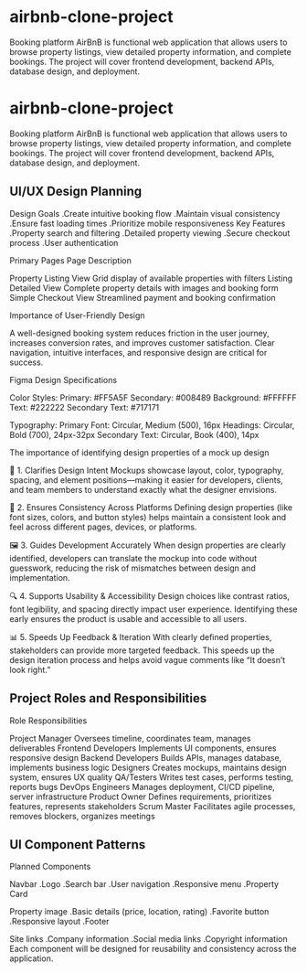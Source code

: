 # airbnb-clone-project
Booking platform AirBnB is  functional web application that allows users to browse property listings, view detailed property information, and complete bookings. The project will cover frontend development, backend APIs, database design, and deployment.
# airbnb-clone-project
Booking platform AirBnB is  functional web application that allows users to browse property listings, view detailed property information, and complete bookings. The project will cover frontend development, backend APIs, database design, and deployment.

## UI/UX Design Planning

Design Goals
  .Create intuitive booking flow
  .Maintain visual consistency
  .Ensure fast loading times
  .Prioritize mobile responsiveness
Key Features
  .Property search and filtering
  .Detailed property viewing
  .Secure checkout process
  .User authentication

Primary Pages
Page                     Description

Property Listing View 	 Grid display of available properties with filters
Listing Detailed View	   Complete property details with images and booking form
Simple Checkout View	   Streamlined payment and booking confirmation


Importance of User-Friendly Design

A well-designed booking system reduces friction in the user journey, increases conversion rates, and improves customer satisfaction. Clear navigation, intuitive interfaces, and responsive design are critical for success.

Figma Design Specifications

Color Styles:
Primary: #FF5A5F
Secondary: #008489
Background: #FFFFFF
Text: #222222
Secondary Text: #717171

Typography:
Primary Font: Circular, Medium (500), 16px
Headings: Circular, Bold (700), 24px-32px
Secondary Text: Circular, Book (400), 14px

The importance of identifying design properties of a mock up design

🔑 1. Clarifies Design Intent
Mockups showcase layout, color, typography, spacing, and element positions—making it easier for developers, clients, and team members to understand exactly what the designer envisions.

🧩 2. Ensures Consistency Across Platforms
Defining design properties (like font sizes, colors, and button styles) helps maintain a consistent look and feel across different pages, devices, or platforms.

🖼️ 3. Guides Development Accurately
When design properties are clearly identified, developers can translate the mockup into code without guesswork, reducing the risk of mismatches between design and implementation.

🔍 4. Supports Usability & Accessibility
Design choices like contrast ratios, font legibility, and spacing directly impact user experience. Identifying these early ensures the product is usable and accessible to all users.

📊 5. Speeds Up Feedback & Iteration
With clearly defined properties, stakeholders can provide more targeted feedback. This speeds up the design iteration process and helps avoid vague comments like “It doesn’t look right.”


## Project Roles and Responsibilities

Role	                  Responsibilities

Project Manager	        Oversees timeline, coordinates team, manages deliverables
Frontend Developers	    Implements UI components, ensures responsive design
Backend Developers	    Builds APIs, manages database, implements business logic
Designers	              Creates mockups, maintains design system, ensures UX quality
QA/Testers	            Writes test cases, performs testing, reports bugs
DevOps Engineers	      Manages deployment, CI/CD pipeline, server infrastructure
Product Owner	          Defines requirements, prioritizes features, represents stakeholders
Scrum Master	          Facilitates agile processes, removes blockers, organizes meetings


## UI Component Patterns

Planned Components

Navbar
  .Logo
  .Search bar
  .User navigation
  .Responsive menu
  .Property Card

Property image
  .Basic details (price, location, rating)
  .Favorite button
  .Responsive layout
  .Footer

Site links
  .Company information
  .Social media links
  .Copyright information
Each component will be designed for reusability and consistency across the application.




